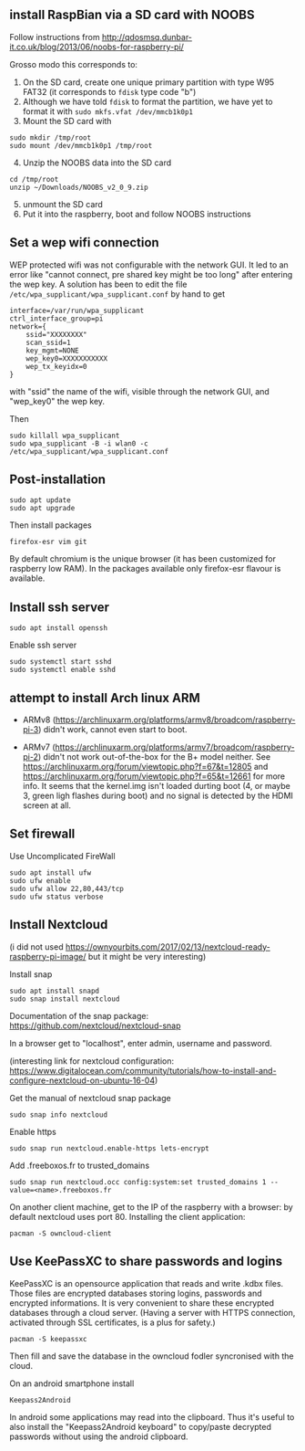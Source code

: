 ## install RaspBian via a SD card with NOOBS
Follow instructions from http://qdosmsq.dunbar-it.co.uk/blog/2013/06/noobs-for-raspberry-pi/

Grosso modo this corresponds to:
1) On the SD card, create one unique primary partition with type W95 FAT32 (it corresponds to `fdisk` type code "b")
2) Although we have told `fdisk` to format the partition, we have yet to format it with `sudo mkfs.vfat /dev/mmcb1k0p1`
3) Mount the SD card with
```
sudo mkdir /tmp/root 
sudo mount /dev/mmcb1k0p1 /tmp/root
```
4) Unzip the NOOBS data into the SD card
```
cd /tmp/root
unzip ~/Downloads/NOOBS_v2_0_9.zip
```
5) unmount the SD card
6) Put it into the raspberry, boot and follow NOOBS instructions

## Set a wep wifi connection
WEP protected wifi was not configurable with the network GUI. It led to an error like "cannot connect, pre shared key might be too long" after entering the wep key.
A solution has been to edit the file `/etc/wpa_supplicant/wpa_supplicant.conf` by hand to get
```
interface=/var/run/wpa_supplicant
ctrl_interface_group=pi
network={
	ssid="XXXXXXXX"
	scan_ssid=1
	key_mgmt=NONE
	wep_key0=XXXXXXXXXXX
	wep_tx_keyidx=0
}
```
with "ssid" the name of the wifi, visible through the network GUI, and "wep_key0" the wep key.

Then
```
sudo killall wpa_supplicant
sudo wpa_supplicant -B -i wlan0 -c /etc/wpa_supplicant/wpa_supplicant.conf
```

## Post-installation
```
sudo apt update
sudo apt upgrade
```
Then install packages
```
firefox-esr vim git
```
By default chromium is the unique browser (it has been customized for raspberry low RAM). In the packages available only firefox-esr flavour is available.


## Install ssh server
```
sudo apt install openssh
```
Enable ssh server
```
sudo systemctl start sshd
sudo systemctl enable sshd
```

## attempt to install Arch linux ARM
* ARMv8 (https://archlinuxarm.org/platforms/armv8/broadcom/raspberry-pi-3) didn't work, cannot even start to boot.

* ARMv7 (https://archlinuxarm.org/platforms/armv7/broadcom/raspberry-pi-2) didn't not work out-of-the-box for the B+ model neither.
See https://archlinuxarm.org/forum/viewtopic.php?f=67&t=12805 and https://archlinuxarm.org/forum/viewtopic.php?f=65&t=12661 for more info.
It seems that the kernel.img isn't loaded durting boot (4, or maybe 3, green ligh flashes during boot) and no signal is detected by the HDMI screen at all.

## Set firewall
Use Uncomplicated FireWall
```
sudo apt install ufw
sudo ufw enable
sudo ufw allow 22,80,443/tcp
sudo ufw status verbose
```
## Install Nextcloud
(i did not used https://ownyourbits.com/2017/02/13/nextcloud-ready-raspberry-pi-image/ but it might be very interesting)

Install snap
```
sudo apt install snapd
sudo snap install nextcloud
```
Documentation of the snap package: https://github.com/nextcloud/nextcloud-snap

In a browser get to "localhost", enter admin, username and password.

(interesting link for nextcloud configuration: https://www.digitalocean.com/community/tutorials/how-to-install-and-configure-nextcloud-on-ubuntu-16-04)

Get the manual of nextcloud snap package
```
sudo snap info nextcloud
```
Enable https
```
sudo snap run nextcloud.enable-https lets-encrypt
```
Add <name>.freeboxos.fr to trusted_domains
```
sudo snap run nextcloud.occ config:system:set trusted_domains 1 --value=<name>.freeboxos.fr
```
On another client machine, get to the IP of the raspberry with a browser: by default nextcloud uses port 80.
Installing the client application:
```
pacman -S owncloud-client
```

## Use KeePassXC to share passwords and logins
KeePassXC is an opensource application that reads and write .kdbx files. Those files are encrypted databases storing logins, passwords and encrypted informations. It is very convenient to share these encrypted databases through a cloud server. (Having a server with HTTPS connection, activated through SSL certificates, is a plus for safety.)
```
pacman -S keepassxc
```
Then fill and save the database in the owncloud fodler syncronised with the cloud.

On an android smartphone install
```
Keepass2Android
```
In android some applications may read into the clipboard. Thus it's useful to also install the "Keepass2Android keyboard" to copy/paste decrypted passwords without using the android clipboard.
